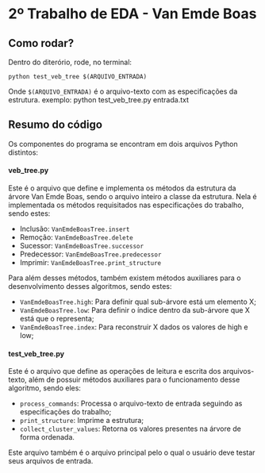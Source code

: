 # 2º Trabalho de EDA - Van Emde Boas

## Como rodar?

Dentro do diterório, rode, no terminal:

`python test_veb_tree $(ARQUIVO_ENTRADA)`

Onde `$(ARQUIVO_ENTRADA)` é o arquivo-texto com as especificações da estrutura.
exemplo: python test_veb_tree.py entrada.txt

## Resumo do código

Os componentes do programa se encontram em dois arquivos Python distintos:

#### veb_tree.py

Este é o arquivo que define e implementa os métodos da estrutura da árvore Van Emde Boas, sendo o arquivo inteiro a classe da estrutura. Nela é implementada os métodos requisitados nas especificações do trabalho, sendo estes:

- Inclusão: `VanEmdeBoasTree.insert`
- Remoção: `VanEmdeBoasTree.delete`
- Sucessor: `VanEmdeBoasTree.successor`
- Predecessor: `VanEmdeBoasTree.predecessor`
- Imprimir: `VanEmdeBoasTree.print_structure`

Para além desses métodos, também existem métodos auxiliares para o desenvolvimento desses algoritmos, sendo estes:

- `VanEmdeBoasTree.high`: Para definir qual sub-árvore está um elemento X;
- `VanEmdeBoasTree.low`: Para definir o índice dentro da sub-árvore que X está que o representa;
- `VanEmdeBoasTree.index`: Para reconstruir X dados os valores de high e low;

#### test_veb_tree.py

Este é o arquivo que define as operações de leitura e escrita dos arquivos-texto, além de possuir métodos auxiliares para o funcionamento desse algoritmo, sendo eles:

- `process_commands`: Processa o arquivo-texto de entrada seguindo as especificações do trabalho;
- `print_structure`: Imprime a estrutura;
- `collect_cluster_values`: Retorna os valores presentes na árvore de forma ordenada.

Este arquivo também é o arquivo principal pelo o qual o usuário deve testar seus arquivos de entrada.
